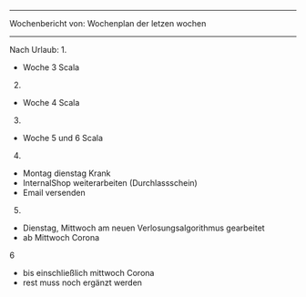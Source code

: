 

--- 
Wochenbericht von: Wochenplan der letzen wochen    

--- 
Nach Urlaub:
1.
- Woche 3 Scala
2.
- Woche 4 Scala
3.
- Woche 5 und 6 Scala
4.
- Montag dienstag Krank
- InternalShop weiterarbeiten (Durchlassschein)
- Email versenden

5.
- Dienstag, Mittwoch am neuen Verlosungsalgorithmus gearbeitet
- ab Mittwoch Corona

6
- bis einschließlich mittwoch Corona
- rest muss noch ergänzt werden